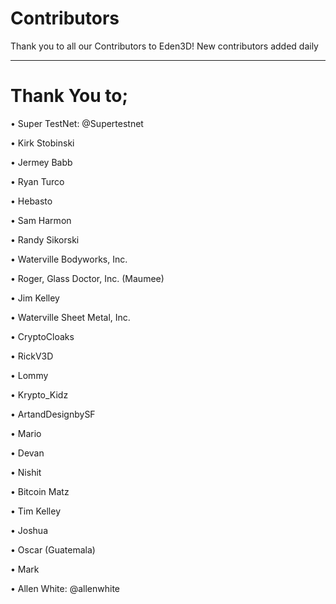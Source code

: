 # Contributors
Thank you to all our Contributors to Eden3D! 
New contributors added daily
___

# Thank You to;

• Super TestNet: @Supertestnet

• Kirk Stobinski

• Jermey Babb

• Ryan Turco

• Hebasto

• Sam Harmon

• Randy Sikorski

• Waterville Bodyworks, Inc.

• Roger, Glass Doctor, Inc. (Maumee)

• Jim Kelley

• Waterville Sheet Metal, Inc.

• CryptoCloaks

• RickV3D

• Lommy

• Krypto_Kidz

• ArtandDesignbySF

• Mario

• Devan

• Nishit

• Bitcoin Matz

• Tim Kelley

• Joshua

• Oscar (Guatemala)

• Mark

• Allen White: @allenwhite
